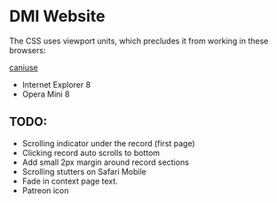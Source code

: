 # DMI Website

The CSS uses viewport units, which precludes it from working in these browsers:

[caniuse](http://caniuse.com/#search=vmin)

- Internet Explorer 8
- Opera Mini 8

## TODO:

- Scrolling indicator under the record (first page)
- Clicking record auto scrolls to bottom
- Add small 2px margin around record sections
- Scrolling stutters on Safari Mobile
- Fade in context page text.
- Patreon icon
